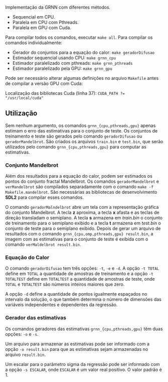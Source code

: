 Implementação da GRNN com diferentes métodos.

* Sequencial em CPU.
* Paralela em CPU com Pthreads.
* Paralela em GPU com Cuda.

Para compilar todos os comandos, executar `make all`. Para compilar os comandos individualmente:

* Gerador do conjuntos para a equação do calor: `make geradorDifusao`
* Estimador sequencial usando CPU: `make grnn_cpu`
* Estimador paralelizado com pthreads: `make grnn_pthreads`
* Estimador paralelizado pela GPU: `make grnn_gpu`

Pode ser necessário alterar algumas definições no arquivo `Makefile` antes de compilar a versão GPU com Cuda:

Localização das bibliotecas Cuda (linha 37): `CUDA_PATH ?= "/usr/local/cuda"`

## Utilização

Sem nenhum argumento, os comandos `grnn_{cpu,pthreads,gpu}` apenas estimam o erro das estimativas para o conjunto de  teste. Os conjuntos de treinamento e teste são gerados pelo comando `geradorDifusao` ou `geradorMandelbrot`. São criados os arquivos `train.bin` e `test.bin`, que serão utilizados pelo comando `grnn_{cpu,pthreads,gpu}` para computar as estimativas.

### Conjunto Mandelbrot

Além dos resultados para a equação do calor, podem ser estimados os pontos do conjunto fractal Mandelbrot. Os comandos `geradorMandelbrot` e `verMandelbrot` são compilados separadamente com o comando `make -f Makefile.mandelbrot`. São necessárias as bibliotecas de desenvolvimento **SDL2** para compilar esses comandos.

O comando `geradorMalndelbrot` abre um tela com a representação gráfica do conjunto Mandelbrot. A tecla **z** aproxima, a tecla **x** afasta e as teclas de direção transladam o semiplano. A tecla **s** armazena em *train.bin* o conjunto de treinamento para o semiplano exibido e a tecla **t** armazena em *test.bin* o conjunto de teste para o semiplano exibido. Depois de gerar um arquivo de resultados com o comando `grnn_{cpu,omp,pthreads,gpu} result.bin`, a imagem com as estimativas para o conjunto de teste é exibida com o comando `verMaldelbrot result.bin`.

### Equação do Calor

O comando `geradorDifusao` tem três opções: `-t`, `-e` e `-d`. A opção `-t TOTAL` define em `TOTAL` a quantidade de amostras de treinamento e a opção `-t TOTALTEST` define em `TOTALTEST` a quantidade de amostras de teste, onde `TOTAL` e `TOTALTEST` são números inteiros maiores que zero.

A opção `-d` define a quantidade de pontos igualmente espaçados no intervalo da solução, o que também determina o número de dimensões das variáveis independentes e dependentes da regressão.

### Gerador das estimativas 

Os comandos geradores das estimativas `grnn_{cpu,pthreads,gpu}` têm duas opções: `-o` e `-s`.

Um arquivo para armazenar as estimativas pode ser informado com a opção `-o result.bin` para que as estimativas sejam armazenadas no arquivo `result.bin`.

Um escalar para o parâmetro sigma da regressão pode ser informado com a opção `-s ESCALAR`, onde `ESCALAR` é um valor real positivo. O valor padrão é 1.

